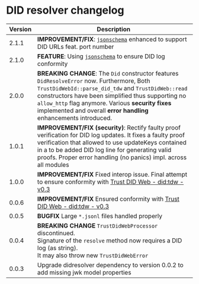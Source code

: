 # DID resolver changelog

| Version | Description                                                                                                                                                                                                                                                                                                                        |
|---------|------------------------------------------------------------------------------------------------------------------------------------------------------------------------------------------------------------------------------------------------------------------------------------------------------------------------------------|
| 2.1.1   | **IMPROVEMENT/FIX**: [`jsonschema`](src/embed/jsonschema) enhanced to support DID URLs feat. port number                                                                                                                                                                                                                           |
| 2.1.0   | **FEATURE**: Using [`jsonschema`](https://github.com/swiyu-admin-ch/didtoolbox/tree/main/src/embed/jsonschema) to ensure DID log conformity                                                                                                                                                                                        |
| 2.0.0   | **BREAKING CHANGE**: The `Did` constructor features `DidResolveError` now. Furthermore, Both `TrustDidWebId::parse_did_tdw` and `TrustDidWeb::read` constructors have been simplified thus supporting no `allow_http` flag anymore. Various **security fixes** implemented and overall **error handling** enhancements introduced. |
| 1.0.1   | **IMPROVEMENT/FIX (security)**: Rectify faulty proof verification for DID log updates. It fixes a faulty proof verification that allowed to use updateKeys contained in a to be added DID log line for generating valid proofs. Proper error handling (no panics) impl. across all modules                                         |
| 1.0.0   | **IMPROVEMENT/FIX** Fixed interop issue. Final attempt to ensure conformity with [Trust DID Web - did:tdw - v0.3](https://identity.foundation/trustdidweb/v0.3/)                                                                                                                                                                   |
| 0.0.6   | **IMPROVEMENT/FIX** Ensured conformity with [Trust DID Web - did:tdw - v0.3](https://identity.foundation/trustdidweb/v0.3/)                                                                                                                                                                                                        |
| 0.0.5   | **BUGFIX** Large `*.jsonl` files handled properly                                                                                                                                                                                                                                                                                  |
| 0.0.4   | **BREAKING CHANGE** `TrustDidWebProcessor` discontinued. <br/>Signature of the `resolve` method now requires a DID log (as string). <br/>It may also throw new `TrustDidWebError`                                                                                                                                                  |
| 0.0.3   | Upgrade didresolver dependency to version 0.0.2 to add missing jwk model properties                                                                                                                                                                                                                                                |


